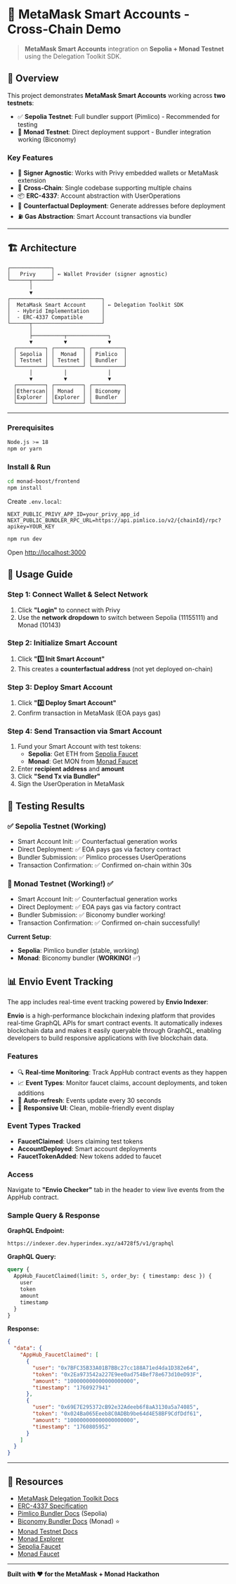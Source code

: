 # 🌉 MetaMask Smart Accounts - Cross-Chain Demo

> **MetaMask Smart Accounts** integration on **Sepolia + Monad Testnet** using the Delegation Toolkit SDK.

## 🎯 Overview

This project demonstrates **MetaMask Smart Accounts** working across **two testnets**:

- ✅ **Sepolia Testnet**: Full bundler support (Pimlico) - Recommended for testing
- 🚀 **Monad Testnet**: Direct deployment support - Bundler integration working (Biconomy)

### Key Features

- 🔐 **Signer Agnostic**: Works with Privy embedded wallets or MetaMask extension
- 🌉 **Cross-Chain**: Single codebase supporting multiple chains
- 📦 **ERC-4337**: Account abstraction with UserOperations
- 🚀 **Counterfactual Deployment**: Generate addresses before deployment
- ⛽ **Gas Abstraction**: Smart Account transactions via bundler

---

## 🏗️ Architecture

```
┌─────────────┐
│   Privy     │ ← Wallet Provider (signer agnostic)
└──────┬──────┘
       │
       ▼
┌─────────────────────────────┐
│  MetaMask Smart Account     │ ← Delegation Toolkit SDK
│  - Hybrid Implementation    │
│  - ERC-4337 Compatible      │
└──────┬──────────────────────┘
       │
       ├──────────┬─────────────┐
       ▼          ▼             ▼
  ┌─────────┐ ┌─────────┐ ┌──────────┐
  │ Sepolia │ │  Monad  │ │ Pimlico  │
  │ Testnet │ │ Testnet │ │ Bundler  │
  └─────────┘ └─────────┘ └──────────┘
       │          │             │
       ▼          ▼             ▼
  ┌─────────┐ ┌─────────┐ ┌──────────┐
  │Etherscan│ │ Monad   │ │ Biconomy │
  │Explorer │ │Explorer │ │ Bundler  │
  └─────────┘ └─────────┘ └──────────┘
```

---

### Prerequisites

```bash
Node.js >= 18
npm or yarn
```

### Install & Run

```bash
cd monad-boost/frontend
npm install
```

Create `.env.local`:
```env
NEXT_PUBLIC_PRIVY_APP_ID=your_privy_app_id
NEXT_PUBLIC_BUNDLER_RPC_URL=https://api.pimlico.io/v2/{chainId}/rpc?apikey=YOUR_KEY
```

```bash
npm run dev
```

Open [http://localhost:3000](http://localhost:3000)

## 📖 Usage Guide

### Step 1: Connect Wallet & Select Network
1. Click **"Login"** to connect with Privy
2. Use the **network dropdown** to switch between Sepolia (11155111) and Monad (10143)

### Step 2: Initialize Smart Account
1. Click **"1️⃣ Init Smart Account"**
2. This creates a **counterfactual address** (not yet deployed on-chain)

### Step 3: Deploy Smart Account
1. Click **"2️⃣ Deploy Smart Account"**
2. Confirm transaction in MetaMask (EOA pays gas)

### Step 4: Send Transaction via Smart Account
1. Fund your Smart Account with test tokens:
   - **Sepolia**: Get ETH from [Sepolia Faucet](https://sepoliafaucet.com/)
   - **Monad**: Get MON from [Monad Faucet](https://testnet.monad.xyz/faucet)
2. Enter **recipient address** and **amount**
3. Click **"Send Tx via Bundler"**
4. Sign the UserOperation in MetaMask

## 🧪 Testing Results

### ✅ Sepolia Testnet (Working)
- Smart Account Init: ✅ Counterfactual generation works
- Direct Deployment: ✅ EOA pays gas via factory contract
- Bundler Submission: ✅ Pimlico processes UserOperations
- Transaction Confirmation: ✅ Confirmed on-chain within 30s

### 🚀 Monad Testnet (Working!) ✅
- Smart Account Init: ✅ Counterfactual generation works
- Direct Deployment: ✅ EOA pays gas via factory contract
- Bundler Submission: ✅ Biconomy bundler working!
- Transaction Confirmation: ✅ Confirmed on-chain successfully!

**Current Setup**: 
- **Sepolia**: Pimlico bundler (stable, working)
- **Monad**: Biconomy bundler (**WORKING!** ✅)

## 📊 Envio Event Tracking

The app includes real-time event tracking powered by **Envio Indexer**:

**Envio** is a high-performance blockchain indexing platform that provides real-time GraphQL APIs for smart contract events. It automatically indexes blockchain data and makes it easily queryable through GraphQL, enabling developers to build responsive applications with live blockchain data.

### Features
- 🔍 **Real-time Monitoring**: Track AppHub contract events as they happen
- 📈 **Event Types**: Monitor faucet claims, account deployments, and token additions
- 🔄 **Auto-refresh**: Events update every 30 seconds
- 📱 **Responsive UI**: Clean, mobile-friendly event display

### Event Types Tracked
- **FaucetClaimed**: Users claiming test tokens
- **AccountDeployed**: Smart account deployments
- **FaucetTokenAdded**: New tokens added to faucet

### Access
Navigate to **"Envio Checker"** tab in the header to view live events from the AppHub contract.

### Sample Query & Response

**GraphQL Endpoint:**
```
https://indexer.dev.hyperindex.xyz/a4728f5/v1/graphql
```

**GraphQL Query:**
```graphql
query {
  AppHub_FaucetClaimed(limit: 5, order_by: { timestamp: desc }) {
    user
    token
    amount
    timestamp
  }
}
```

**Response:**
```json
{
  "data": {
    "AppHub_FaucetClaimed": [
      {
        "user": "0x7BFC35B33A01B7BBc27cc188A71ed4da1D382e64",
        "token": "0x2Ea973542a227E9ee0ad754Bef78e673d10eD93F",
        "amount": "100000000000000000000",
        "timestamp": "1760927941"
      },
      {
        "user": "0x69E7E295372cB92e32Adeeb6f8aA3130a5a74085",
        "token": "0x024Ba065Eeeb8C0ADBb9be64d4E58BF9CdfDdf61",
        "amount": "100000000000000000000",
        "timestamp": "1760805952"
      }
    ]
  }
}
```

---

## 🔗 Resources

- [MetaMask Delegation Toolkit Docs](https://docs.metamask.io/delegation-toolkit/)
- [ERC-4337 Specification](https://eips.ethereum.org/EIPS/eip-4337)
- [Pimlico Bundler Docs](https://docs.pimlico.io/) (Sepolia)
- [Biconomy Bundler Docs](https://docs.biconomy.io/) (Monad) ⭐
- [Monad Testnet Docs](https://docs.monad.xyz/)
- [Monad Explorer](https://testnet.monadexplorer.com/)
- [Sepolia Faucet](https://sepoliafaucet.com/)
- [Monad Faucet](https://testnet.monad.xyz/faucet)

---

**Built with ❤️ for the MetaMask + Monad Hackathon**